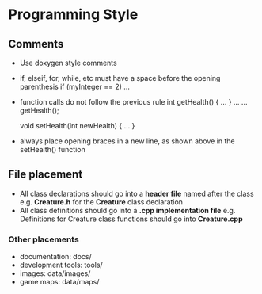 # Programming Style
## Comments
* Use doxygen style comments
* if, elseif, for, while, etc must have a space before the opening parenthesis
	if (myInteger == 2) ...
* function calls do not follow the previous rule
	int getHealth()
	{ 
		... 
	}
	...
	... getHealth();

	void setHealth(int newHealth)
	{
		...
	}

	
* always place opening braces in a new line, as shown above in the setHealth() function

## File placement
* All class declarations should go into a **header file** named after the class
	e.g. **Creature.h** for the __Creature__ class declaration
* All class definitions should go into a **.cpp implementation file**
	e.g. Definitions for Creature class functions should go into **Creature.cpp**
### Other placements
* documentation: docs/
* development tools: tools/
* images: data/images/
* game maps: data/maps/

